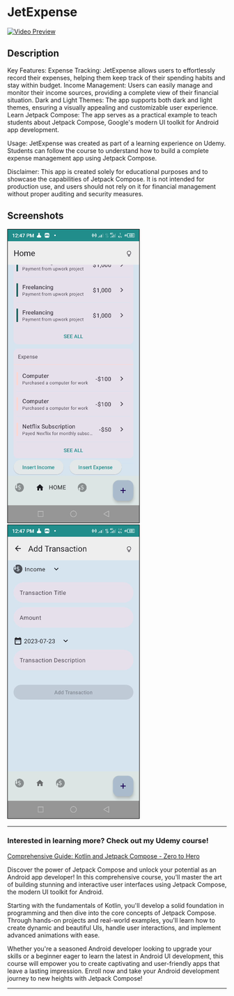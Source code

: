 # JetExpense
[![Video Preview](https://img.youtube.com/vi/QsjLGb8DK98/0.jpg)](https://www.youtube.com/watch?v=QsjLGb8DK98)


## Description

Key Features:
    Expense Tracking: JetExpense allows users to effortlessly record their expenses, helping them keep track of their spending habits and stay within budget.
    Income Management: Users can easily manage and monitor their income sources, providing a complete view of their financial situation.
    Dark and Light Themes: The app supports both dark and light themes, ensuring a visually appealing and customizable user experience.
    Learn Jetpack Compose: The app serves as a practical example to teach students about Jetpack Compose, Google's modern UI toolkit for Android app development.

Usage:
JetExpense was created as part of a learning experience on Udemy. Students can follow the course to understand how to build a complete expense management app using Jetpack Compose.

Disclaimer:
This app is created solely for educational purposes and to showcase the capabilities of Jetpack Compose. It is not intended for production use, and users should not rely on it for financial management without proper auditing and security measures.

## Screenshots

![Screenshot 1](screenshots/screen1.png)
![Screenshot 2](screenshots/screen2.png)

---

### **Interested in learning more? Check out my Udemy course!**

[Comprehensive Guide: Kotlin and Jetpack Compose - Zero to Hero](https://www.udemy.com/course/comprehensive-guide-kotlin-and-jetpack-compose-zero-to-hero/?referralCode=9FD0E587154B09DCF430)


Discover the power of Jetpack Compose and unlock your potential as an Android app developer! In this comprehensive course, you'll master the art of building stunning and interactive user interfaces using Jetpack Compose, the modern UI toolkit for Android.

Starting with the fundamentals of Kotlin, you'll develop a solid foundation in programming and then dive into the core concepts of Jetpack Compose. Through hands-on projects and real-world examples, you'll learn how to create dynamic and beautiful UIs, handle user interactions, and implement advanced animations with ease.

Whether you're a seasoned Android developer looking to upgrade your skills or a beginner eager to learn the latest in Android UI development, this course will empower you to create captivating and user-friendly apps that leave a lasting impression. Enroll now and take your Android development journey to new heights with Jetpack Compose!

---
